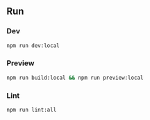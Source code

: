 ## Run

### Dev

```sh
npm run dev:local
```

### Preview

```sh
npm run build:local && npm run preview:local
```

### Lint

```sh
npm run lint:all
```
